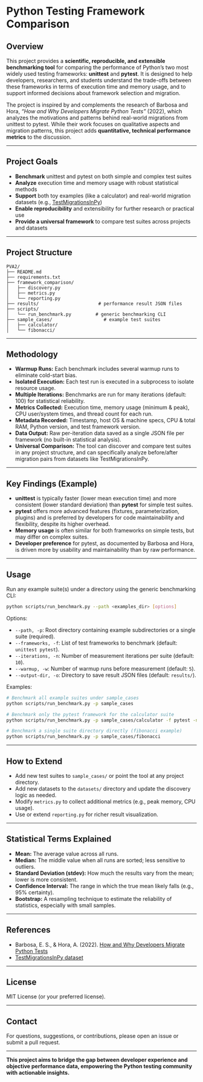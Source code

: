 # Python Testing Framework Comparison

## Overview

This project provides a **scientific, reproducible, and extensible benchmarking tool** for comparing the performance of Python’s two most widely used testing frameworks: **unittest** and **pytest**. It is designed to help developers, researchers, and students understand the trade-offs between these frameworks in terms of execution time and memory usage, and to support informed decisions about framework selection and migration.

The project is inspired by and complements the research of Barbosa and Hora, _“How and Why Developers Migrate Python Tests”_ (2022), which analyzes the motivations and patterns behind real-world migrations from unittest to pytest. While their work focuses on qualitative aspects and migration patterns, this project adds **quantitative, technical performance metrics** to the discussion.

---

## Project Goals

- **Benchmark** unittest and pytest on both simple and complex test suites
- **Analyze** execution time and memory usage with robust statistical methods
- **Support** both toy examples (like a calculator) and real-world migration datasets (e.g., [TestMigrationsInPy](https://github.com/altinoalvesjunior/TestMigrationsInPy))
- **Enable reproducibility** and extensibility for further research or practical use
- **Provide a universal framework** to compare test suites across projects and datasets

---

## Project Structure

```plaintext
PVA2/
├── README.md
├── requirements.txt
├── framework_comparison/
│   ├── discovery.py
│   ├── metrics.py
│   └── reporting.py
├── results/                      # performance result JSON files
├── scripts/
│   └── run_benchmark.py         # generic benchmarking CLI
├── sample_cases/                   # example test suites
│   ├── calculator/
│   └── fibonacci/
```

---

## Methodology

- **Warmup Runs:** Each benchmark includes several warmup runs to eliminate cold-start bias.
- **Isolated Execution:** Each test run is executed in a subprocess to isolate resource usage.
- **Multiple Iterations:** Benchmarks are run for many iterations (default: 100) for statistical reliability.
- **Metrics Collected:** Execution time, memory usage (minimum & peak), CPU user/system times, and thread count for each run.
- **Metadata Recorded:** Timestamp, host OS & machine specs, CPU & total RAM, Python version, and test framework version.
- **Data Output:** Raw per-iteration data saved as a single JSON file per framework (no built-in statistical analysis).
- **Universal Comparison:** The tool can discover and compare test suites in any project structure, and can specifically analyze before/after migration pairs from datasets like TestMigrationsInPy.

---

## Key Findings (Example)

- **unittest** is typically faster (lower mean execution time) and more consistent (lower standard deviation) than **pytest** for simple test suites.
- **pytest** offers more advanced features (fixtures, parameterization, plugins) and is preferred by developers for code maintainability and flexibility, despite its higher overhead.
- **Memory usage** is often similar for both frameworks on simple tests, but may differ on complex suites.
- **Developer preference** for pytest, as documented by Barbosa and Hora, is driven more by usability and maintainability than by raw performance.

---

## Usage

Run any example suite(s) under a directory using the generic benchmarking CLI:

```bash
python scripts/run_benchmark.py --path <examples_dir> [options]
```

Options:
- `--path, -p`: Root directory containing example subdirectories or a single suite (required).
- `--frameworks, -f`: List of test frameworks to benchmark (default: `unittest pytest`).
- `--iterations, -n`: Number of measurement iterations per suite (default: `10`).
- `--warmup, -w`: Number of warmup runs before measurement (default: `5`).
- `--output-dir, -o`: Directory to save result JSON files (default: `results/`).

Examples:

```bash
# Benchmark all example suites under sample_cases
python scripts/run_benchmark.py -p sample_cases

# Benchmark only the pytest framework for the calculator suite
python scripts/run_benchmark.py -p sample_cases/calculator -f pytest -n 5 -w 2

# Benchmark a single suite directory directly (fibonacci example)
python scripts/run_benchmark.py -p sample_cases/fibonacci
```

---

## How to Extend

- Add new test suites to `sample_cases/` or point the tool at any project directory.
- Add new datasets to the `datasets/` directory and update the discovery logic as needed.
- Modify `metrics.py` to collect additional metrics (e.g., peak memory, CPU usage).
- Use or extend `reporting.py` for richer result visualization.

---

## Statistical Terms Explained

- **Mean:** The average value across all runs.
- **Median:** The middle value when all runs are sorted; less sensitive to outliers.
- **Standard Deviation (stdev):** How much the results vary from the mean; lower is more consistent.
- **Confidence Interval:** The range in which the true mean likely falls (e.g., 95% certainty).
- **Bootstrap:** A resampling technique to estimate the reliability of statistics, especially with small samples.

---

## References

- Barbosa, E. S., & Hora, A. (2022). [How and Why Developers Migrate Python Tests](https://doi.org/10.5281/zenodo.5847361)
- [TestMigrationsInPy dataset](https://github.com/altinoalvesjunior/TestMigrationsInPy)

---

## License

MIT License (or your preferred license).

---

## Contact

For questions, suggestions, or contributions, please open an issue or submit a pull request.

---

**This project aims to bridge the gap between developer experience and objective performance data, empowering the Python testing community with actionable insights.**
